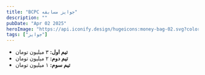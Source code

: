 ```yaml
---
title: "BCPC جوایز مسابقه"
description: ""
pubDate: "Apr 02 2025"
heroImage: "https://api.iconify.design/hugeicons:money-bag-02.svg?color=%23009952"
tags: ["جوایز"]
---
```


- **تیم اول:** ۳ میلیون تومان
- **تیم دوم:** ۲ میلیون تومان
- **تیم سوم:** ۱ میلیون تومان


